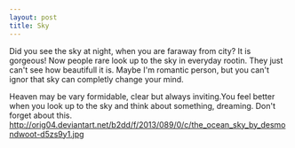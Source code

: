 ```yaml
---
layout: post
title: Sky
---
```


Did you see the sky at night, when you are faraway from city? 
It is gorgeous!
Now people rare look up to the sky in everyday rootin. They just can't see how beautifull it is.
Maybe I'm romantic person, but you can't ignor that sky can completly change your mind.

Heaven may be vary formidable, clear but always inviting.You feel better when  you look up to the sky and think about something, dreaming.
Don't forget about this.
http://orig04.deviantart.net/b2dd/f/2013/089/0/c/the_ocean_sky_by_desmondwoot-d5zs9y1.jpg
